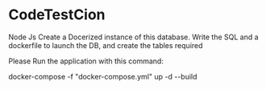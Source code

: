 # CodeTestCion
Node Js Create a Docerized instance of this database. Write the SQL and a dockerfile to launch the DB, and create the tables required

Please Run the application with this command:

docker-compose -f "docker-compose.yml" up -d --build 

